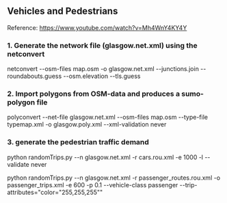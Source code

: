 ## Vehicles and Pedestrians

Reference: https://www.youtube.com/watch?v=Mh4WnY4KY4Y

### 1. Generate the network file (glasgow.net.xml) using the netconvert
netconvert --osm-files map.osm -o glasgow.net.xml --junctions.join --roundabouts.guess --osm.elevation --tls.guess

### 2. Import polygons from OSM-data and produces a sumo-polygon file
polyconvert --net-file glasgow.net.xml --osm-files map.osm --type-file typemap.xml -o glasgow.poly.xml --xml-validation never

### 3. generate the pedestrian traffic demand
python randomTrips.py --n glasgow.net.xml -r cars.rou.xml -e 1000 -l --validate never
<!--
python randomTrips.py -n glasgow.net.xml -r cars.rou.xml -t "type=\"car\" departSpeed=\"max\" departLane=\"best"" -c passenger --additional-files car.add.xml -p 1.4 -e 1000 -l
-->

python randomTrips.py --n glasgow.net.xml -r passenger_routes.rou.xml  -o passenger_trips.xml -e 600 -p 0.1 --vehicle-class passenger --trip-attributes="color=\"255,255,255\""

